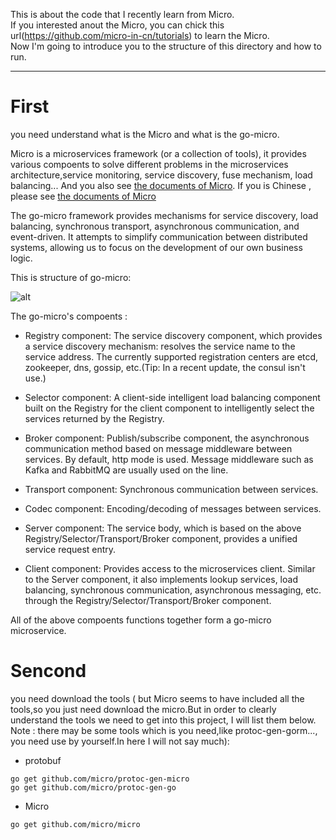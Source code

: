 This is about the code that I recently learn from Micro.  
If you interested anout the Micro, you can chick this url(https://github.com/micro-in-cn/tutorials) to learn the Micro.  
Now I'm going to introduce you to the structure of this directory and how to run.  
____
First  
====
you need understand what is the Micro and what is the go-micro.  
  
Micro is a microservices framework (or a collection of tools), it provides various compoents to solve different problems in the microservices
architecture,service monitoring, service discovery, fuse mechanism, load balancing... And you also see [the documents of Micro](https://micro.mu/docs/index.html). If you is Chinese , please see [the documents of Micro](https://micro.mu/docs/cn/index.html) 
  
The go-micro framework provides mechanisms for service discovery, load balancing, synchronous transport, 
asynchronous communication, and event-driven. It attempts to simplify communication between distributed systems, 
allowing us to focus on the development of our own business logic.  
  
This is structure of go-micro:  
  
![alt](https://image-static.segmentfault.com/180/641/1806415878-5c28d8815645a)  
  
The go-micro's compoents :  
* Registry component: The service discovery component, which provides a service discovery mechanism: resolves the service name to the service address. The currently supported registration centers are etcd, zookeeper, dns, gossip, etc.(Tip: In a recent update, the consul isn't use.)
- Selector component: A client-side intelligent load balancing component built on the Registry for the client component to intelligently select the services returned by the Registry.
* Broker component: Publish/subscribe component, the asynchronous communication method based on message middleware between services. By default, http mode is used. Message middleware such as Kafka and RabbitMQ are usually used on the line.
- Transport component: Synchronous communication between services.
* Codec component: Encoding/decoding of messages between services.
- Server component: The service body, which is based on the above Registry/Selector/Transport/Broker component, provides a unified service request entry.
* Client component: Provides access to the microservices client. Similar to the Server component, it also implements lookup services, load balancing, synchronous communication, asynchronous messaging, etc. through the Registry/Selector/Transport/Broker component.  
  
All of the above compoents functions together form a go-micro microservice.  
 
Sencond
====
you need download the tools ( but Micro seems to have included all the tools,so you just need download the micro.But in order to clearly understand the tools we need to get into this project, I will list them below. Note : there may be some tools which is you need,like protoc-gen-gorm..., you need use by yourself.In here I will not say much):  
* protobuf  
```
go get github.com/micro/protoc-gen-micro  
go get github.com/micro/protoc-gen-go
```
- Micro  
```
go get github.com/micro/micro
```
  
